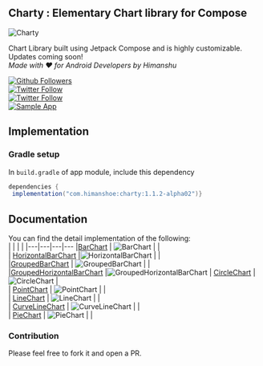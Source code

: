 ## Charty : Elementary Chart library for Compose

![Charty](img/charty-banner.png)

Chart Library built using Jetpack Compose and is highly customizable. Updates coming soon!  
_Made with ❤️ for Android Developers by Himanshu_

[![Github Followers](https://img.shields.io/github/followers/hi-manshu?label=Follow&style=social)](https://github.com/hi-manshu)  
[![Twitter Follow](https://img.shields.io/twitter/follow/hi_man_shoe?label=Follow&style=social)](https://twitter.com/hi_man_shoe)  
[![Twitter Follow](https://img.shields.io/badge/Featured%20in%20androidweekly.net-%23532-orange)](https://androidweekly.net/issues/issue-532)  
[![Sample App](https://img.shields.io/github/v/release/hi-manshu/Charty?color=7885FF&label=Sample%20App&logo=android&style=for-the-badge)](https://github.com/hi-manshu/Charty/releases/latest/download/charty-sample.apk)

## Implementation

### Gradle setup

In `build.gradle` of app module, include this dependency

```gradle  
dependencies {  
 implementation("com.himanshoe:charty:1.1.2-alpha02")}  
```  

## Documentation

You can find the detail implementation of the following:  
| | | | |---|---|---|--- |[BarChart](docs/BarChart.md)     | ![BarChart](img/demo/barchart-demo.png)
| |   
| [HorizontalBarChart](docs/HorizontalBarChart.md)
|![HorizontalBarChart](img/demo/horizonatalbar-demo.png)    | |  
|[GroupedBarChart](docs/GroupedBarChart.md)     |  ![GroupedBarChart](img/demo/groupbar-demo.png)  |
|  
|[GroupedHorizontalBarChart](docs/GroupedHorizontalBarChart.md)
|![GroupedHorizontalBarChart](img/demo/horizontalgroupbar-demo.png)
| [CircleChart](docs/CircleChart.md)     |  ![CircleChart](img/demo/circle-demo.png)  |  
| [PointChart](docs/PointChart.md)    |  ![PointChart](img/demo/pointchart-demo.png)  | |  
| [LineChart](docs/LineChart.md)    |   ![LineChart](img/demo/linechart-demo.png) | |  
| [CurveLineChart](docs/CurveLineChart.md)    | ![CurveLineChart](img/demo/curvedline-demo.png)   |
|  
|  [PieChart](docs/PieChart.md)    |  ![PieChart](img/demo/piechart-demo)  | |

### Contribution

Please feel free to fork it and open a PR.
